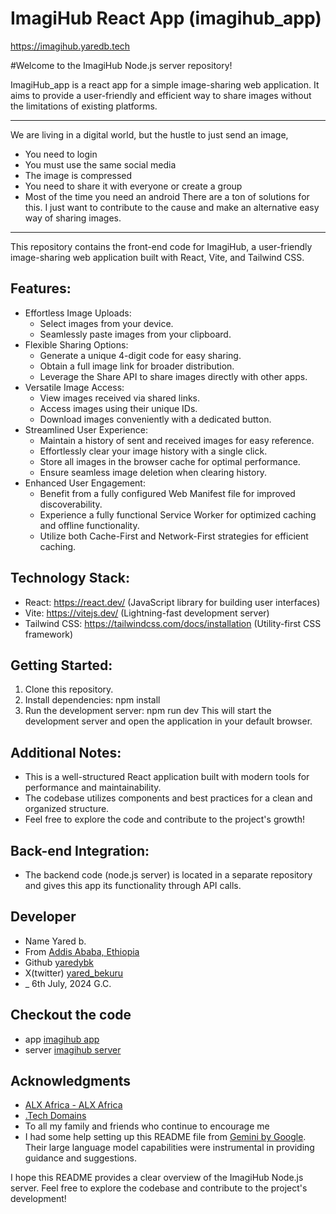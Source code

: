 # ImagiHub React App (imagihub_app)
https://imagihub.yaredb.tech

#Welcome to the ImagiHub Node.js server repository!

ImagiHub_app is a react app for a simple image-sharing web application. It aims to provide a user-friendly and efficient way to share images without the limitations of existing platforms.

-----------------------------------------------------------

We are living in a digital world, but the hustle to just send an image,

* You need to login
* You must use the same social media
* The image is compressed
* You need to share it with everyone or create a group
* Most of the time you need an android
There are a ton of solutions for this. I just want to contribute to the cause and make an alternative easy way of sharing images.

-----------------------------------------------------------

This repository contains the front-end code for ImagiHub, a user-friendly image-sharing web application built with React, Vite, and Tailwind CSS.

## Features:
* Effortless Image Uploads:
  * Select images from your device.
  * Seamlessly paste images from your clipboard.
* Flexible Sharing Options:
  * Generate a unique 4-digit code for easy sharing.
  * Obtain a full image link for broader distribution.
  * Leverage the Share API to share images directly with other apps.
* Versatile Image Access:
  * View images received via shared links.
  * Access images using their unique IDs.
  * Download images conveniently with a dedicated button.
* Streamlined User Experience:
  * Maintain a history of sent and received images for easy reference.
  * Effortlessly clear your image history with a single click.
  * Store all images in the browser cache for optimal performance.
  * Ensure seamless image deletion when clearing history.
* Enhanced User Engagement:
  * Benefit from a fully configured Web Manifest file for improved discoverability.
  * Experience a fully functional Service Worker for optimized caching and offline functionality.
  * Utilize both Cache-First and Network-First strategies for efficient caching.

## Technology Stack:

* React: https://react.dev/ (JavaScript library for building user interfaces)
* Vite: https://vitejs.dev/ (Lightning-fast development server)
* Tailwind CSS: https://tailwindcss.com/docs/installation (Utility-first CSS framework)

## Getting Started:
1. Clone this repository.
2. Install dependencies: npm install
3. Run the development server: npm run dev
This will start the development server and open the application in your default browser.

## Additional Notes:
* This is a well-structured React application built with modern tools for performance and maintainability.
* The codebase utilizes components and best practices for a clean and organized structure.
* Feel free to explore the code and contribute to the project's growth!

## Back-end Integration:
* The backend code (node.js server) is located in a separate repository and gives this app its functionality through API calls.

## Developer
* Name  Yared b.
* From  [Addis Ababa, Ethiopia](https://maps.app.goo.gl/6cG81dKHbFiMCmG7A)
* Github  [yaredybk](https://github.com/yaredybk)
* X(twitter)  [yared_bekuru](https://x.com/yared_bekuru)
* _  6th July, 2024 G.C.

## Checkout the code
* app  [imagihub app](https://github.com/yaredybk/imagihub_app)
* server  [imagihub server](https://github.com/yaredybk/imagihub_server)

## Acknowledgments
* [ALX Africa - ALX Africa](https://www.alxafrica.com/)
* [.Tech Domains](https://get.tech)
* To all my family and friends who continue to encourage me
* I had some help setting up this README file from [Gemini by Google](https://gemini.google.com). Their large language model capabilities were instrumental in providing guidance and suggestions.


I hope this README provides a clear overview of the ImagiHub Node.js server. Feel free to explore the codebase and contribute to the project's development!
